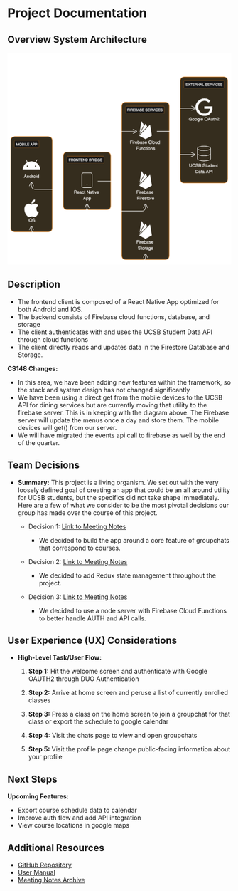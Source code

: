 # Project Documentation

## Overview System Architecture

![System Architecture](diagram.png)

## Description
- The frontend client is composed of a React Native App optimized for both Android and IOS. 
- The backend consists of Firebase cloud functions, database, and storage
- The client authenticates with and uses the UCSB Student Data API through cloud functions
- The client directly reads and updates data in the Firestore Database and Storage.

**CS148 Changes:**
- In this area, we have been adding new features within the framework, so the stack and system design has not changed significantly
- We have been using a direct get from the mobile devices to the UCSB API for dining services but are currently moving that utility to the firebase server. This is in keeping with the diagram above. The Firebase server will update the menus once a day and store them. The mobile devices will get() from our server.
- We will have migrated the events api call to firebase as well by the end of the quarter.


## Team Decisions

* **Summary:**
  This project is a living organism. We set out with the very loosely defined goal of creating an app that could be an all around utility for UCSB students, but the specifics did not take shape immediately. Here are a few of what we consider to be the most pivotal decisions our group has made over the course of this project.

  * Decision 1: [Link to Meeting Notes](../team/sprint02/2_10-14-7pm.md)
    - We decided to build the app around a core feature of groupchats that correspond to courses.

  * Decision 2: [Link to Meeting Notes](../team/sprint03/3_lec10-23.md)
    - We decided to add Redux state management throughout the project.

  * Decision 3: [Link to Meeting Notes](../team/sprint05/3_lec11-08.md)
    - We decided to use a node server with Firebase Cloud Functions to better handle AUTH and API calls.

  <!-- Add more decisions as needed -->

## User Experience (UX) Considerations

* **High-Level Task/User Flow:**

  1. **Step 1:**
     Hit the welcome screen and authenticate with Google OAUTH2 through DUO Authentication

  2. **Step 2:**
     Arrive at home screen and peruse a list of currently enrolled classes

  3. **Step 3:**
     Press a class on the home screen to join a groupchat for that class or export the schedule to google calendar

  4. **Step 4:**
     Visit the chats page to view and open groupchats

  5. **Step 5:**
     Visit the profile page change public-facing information about your profile


  <!-- Add more steps as needed -->

## Next Steps

**Upcoming Features:**
- Export course schedule data to calendar
- Improve auth flow and add API integration
- View course locations in google maps

## Additional Resources

* [GitHub Repository](https://github.com/ucsb-cs184-f23/pj-react-04/)
* [User Manual](MANUAL.md)
* [Meeting Notes Archive](/team/)
